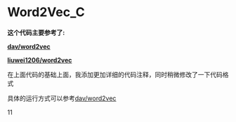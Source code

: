 # Word2Vec_C
**这个代码主要参考了:**

**<a href="https://github.com/dav/word2vec" target="_blank">dav/word2vec</a>**

**<a href="https://github.com/liuwei1206/word2vec" target="_blank">liuwei1206/word2vec</a>**

在上面代码的基础上面，我添加更加详细的代码注释，同时稍微修改了一下代码格式

具体的运行方式可以参考<a href="https://github.com/dav/word2vec" target="_blank">dav/word2vec</a>

11
